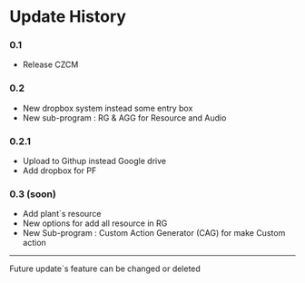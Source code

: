 # Update History

### 0.1

- Release CZCM

### 0.2

- New dropbox system instead some entry box
- New sub-program : RG & AGG for Resource and Audio

### 0.2.1

- Upload to Githup instead Google drive 
- Add dropbox for PF

### 0.3 (soon)

 - Add plant`s resource
 - New options for add all resource in RG
 - New Sub-program : Custom Action Generator (CAG) for make Custom action

---

Future update`s feature can be changed or deleted
